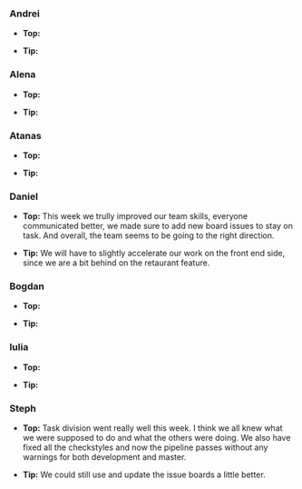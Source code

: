 ### Andrei
- **Top:** 

- **Tip:** 

### Alena
- **Top:** 

- **Tip:** 

### Atanas
- **Top:** 

- **Tip:** 

### Daniel 
- **Top:** This week we trully improved our team skills, everyone communicated better, we made sure to add new board issues to stay on task. And overall, the team seems to be going to the right direction.

- **Tip:** We will have to slightly accelerate our work on the front end side, since we are a bit behind on the retaurant feature.

### Bogdan
- **Top:** 

- **Tip:** 

### Iulia
- **Top:** 

- **Tip:** 

### Steph
- **Top:** Task division went really well this week. I think we all knew what we were supposed to do and what the others were doing. We also have fixed all the checkstyles and now the pipeline passes without any warnings for both development and master.

- **Tip:** We could still use and update the issue boards a little better.